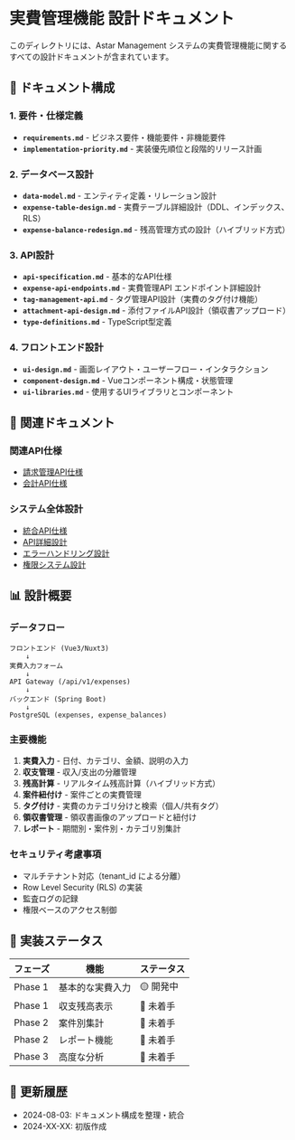 # 実費管理機能 設計ドキュメント

このディレクトリには、Astar Management システムの実費管理機能に関するすべての設計ドキュメントが含まれています。

## 📁 ドキュメント構成

### 1. 要件・仕様定義
- **`requirements.md`** - ビジネス要件・機能要件・非機能要件
- **`implementation-priority.md`** - 実装優先順位と段階的リリース計画

### 2. データベース設計
- **`data-model.md`** - エンティティ定義・リレーション設計
- **`expense-table-design.md`** - 実費テーブル詳細設計（DDL、インデックス、RLS）
- **`expense-balance-redesign.md`** - 残高管理方式の設計（ハイブリッド方式）

### 3. API設計
- **`api-specification.md`** - 基本的なAPI仕様
- **`expense-api-endpoints.md`** - 実費管理API エンドポイント詳細設計
- **`tag-management-api.md`** - タグ管理API設計（実費のタグ付け機能）
- **`attachment-api-design.md`** - 添付ファイルAPI設計（領収書アップロード）
- **`type-definitions.md`** - TypeScript型定義

### 4. フロントエンド設計
- **`ui-design.md`** - 画面レイアウト・ユーザーフロー・インタラクション
- **`component-design.md`** - Vueコンポーネント構成・状態管理
- **`ui-libraries.md`** - 使用するUIライブラリとコンポーネント

## 🔗 関連ドキュメント

### 関連API仕様
- [請求管理API仕様](../../01-api-specifications/FEE_MANAGEMENT_API.md)
- [会計API仕様](../../01-api-specifications/ACCOUNTING_API.md)

### システム全体設計
- [統合API仕様](../../01-api-specifications/API_SPECIFICATION_UNIFIED.md)
- [API詳細設計](../../01-api-specifications/API_ENDPOINTS_DETAIL.md)
- [エラーハンドリング設計](../../05-system-design/error-handling-design.md)
- [権限システム設計](../../02-auth-security/permission-system-design.md)

## 📊 設計概要

### データフロー
```
フロントエンド (Vue3/Nuxt3)
    ↓
実費入力フォーム
    ↓
API Gateway (/api/v1/expenses)
    ↓
バックエンド (Spring Boot)
    ↓
PostgreSQL (expenses, expense_balances)
```

### 主要機能
1. **実費入力** - 日付、カテゴリ、金額、説明の入力
2. **収支管理** - 収入/支出の分離管理
3. **残高計算** - リアルタイム残高計算（ハイブリッド方式）
4. **案件紐付け** - 案件ごとの実費管理
5. **タグ付け** - 実費のカテゴリ分けと検索（個人/共有タグ）
6. **領収書管理** - 領収書画像のアップロードと紐付け
7. **レポート** - 期間別・案件別・カテゴリ別集計

### セキュリティ考慮事項
- マルチテナント対応（tenant_id による分離）
- Row Level Security (RLS) の実装
- 監査ログの記録
- 権限ベースのアクセス制御

## 🚀 実装ステータス

| フェーズ | 機能 | ステータス |
|---------|------|------------|
| Phase 1 | 基本的な実費入力 | 🟡 開発中 |
| Phase 1 | 収支残高表示 | 🔴 未着手 |
| Phase 2 | 案件別集計 | 🔴 未着手 |
| Phase 2 | レポート機能 | 🔴 未着手 |
| Phase 3 | 高度な分析 | 🔴 未着手 |

## 📝 更新履歴

- 2024-08-03: ドキュメント構成を整理・統合
- 2024-XX-XX: 初版作成